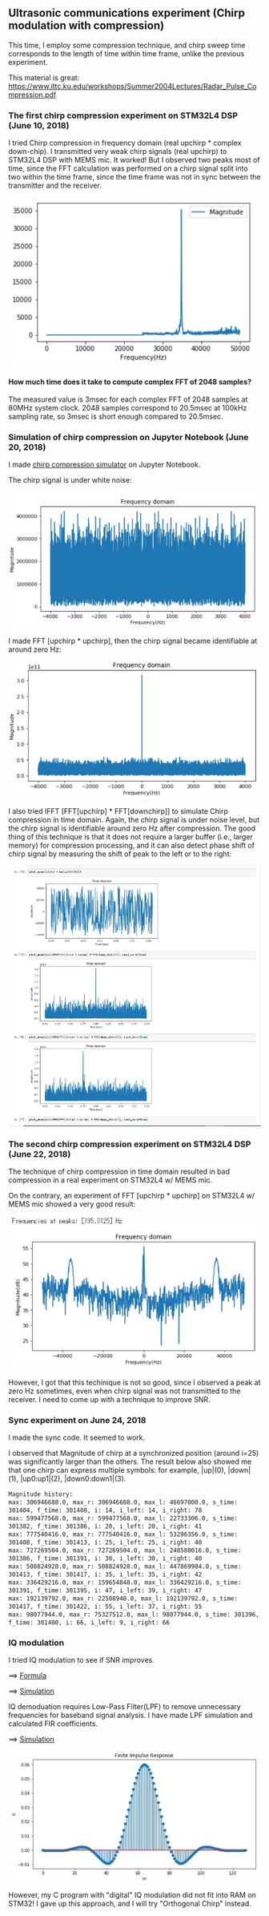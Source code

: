 ## Ultrasonic communications experiment (Chirp modulation with compression)

This time, I employ some compression technique, and chirp sweep time corresponds to the length of time within time frame, unlike the previous experiment.

This material is great: https://www.ittc.ku.edu/workshops/Summer2004Lectures/Radar_Pulse_Compression.pdf

### The first chirp compression experiment on STM32L4 DSP (June 10, 2018)

I tried Chirp compression in frequency domain (real upchirp * complex down-chip). I transmitted very weak chirp signals (real upchirp) to STM32L4 DSP with MEMS mic. It worked! But I observed two peaks most of time, since the FFT calculation was performed on a chirp signal split into two within the time frame, since the time frame was not in sync between the transmitter and the receiver.

![upchirp_downchirp](./FFT_upXdown.jpg)

#### How much time does it take to compute complex FFT of 2048 samples?

The measured value is 3msec for each complex FFT of 2048 samples at 80MHz system clock. 2048 samples correspond to 20.5msec at 100kHz sampling rate, so 3msec is short enough compared to 20.5msec.

### Simulation of chirp compression on Jupyter Notebook (June 20, 2018)

I made [chirp compression simulator](../simulation/ChirpSimulation.ipynb) on Jupyter Notebook.

The chirp signal is under white noise:

![upchirp_with_noise](./Simulation_upchirp_with_noise.jpg)

I made FFT [upchirp * upchirp], then the chirp signal became identifiable at around zero Hz:

![upchirp_upchirp](../doc/Simulation_upchirp_upchirp.jpg)

I also tried IFFT [FFT[upchirp] * FFT[downchirp]] to simulate Chirp compression in time domain. Again, the chirp signal is under noise level, but the chirp signal is identifiable around zero Hz after compression. The good thing of this technique is that it does not require a larger buffer (i.e., larger memory) for compression processing, and it can also detect phase shift of chirp signal by measuring the shift of peak to the left or to the right:

![upchirp_downchirp](./Simulation_upchirp_downchirp.jpg)

### The second chirp compression experiment on STM32L4 DSP (June 22, 2018)

The technique of chirp compression in time domain resulted in bad compression in a real experiment on STM32L4 w/ MEMS mic.

On the contrary, an experiment of FFT [upchirp * upchirp] on STM32L4 w/ MEMS mic showed a very good result:

![upchirp_upchirp](./Experiment_upchirp_upchirp.jpg)

However, I got that this techinique is not so good, since I observed a peak at zero Hz sometimes, even when chirp signal was not transmitted to the receiver. I need to come up with a technique to improve SNR.

### Sync experiment on June 24, 2018

I made the sync code. It seemed to work.

I observed that Magnitude of chirp at a synchronized position (around i=25) was significantly larger than the others. The result below also showed me that one chirp can express multiple symbols: for example, |up|(0), |down|(1), |up0:up1|(2), |down0:down1|(3).

```
Magnitude history:
max: 306946688.0, max_r: 306946688.0, max_l: 46697000.0, s_time: 301404, f_time: 301408, i: 14, i_left: 14, i_right: 78
max: 599477568.0, max_r: 599477568.0, max_l: 22733306.0, s_time: 301382, f_time: 301386, i: 20, i_left: 20, i_right: 41
max: 777540416.0, max_r: 777540416.0, max_l: 53296356.0, s_time: 301408, f_time: 301413, i: 25, i_left: 25, i_right: 40
max: 727269504.0, max_r: 727269504.0, max_l: 248580016.0, s_time: 301386, f_time: 301391, i: 30, i_left: 30, i_right: 40
max: 508824928.0, max_r: 508824928.0, max_l: 447869984.0, s_time: 301413, f_time: 301417, i: 35, i_left: 35, i_right: 42
max: 336429216.0, max_r: 159654848.0, max_l: 336429216.0, s_time: 301391, f_time: 301395, i: 47, i_left: 39, i_right: 47
max: 192139792.0, max_r: 22508948.0, max_l: 192139792.0, s_time: 301417, f_time: 301422, i: 55, i_left: 37, i_right: 55
max: 98077944.0, max_r: 75327512.0, max_l: 98077944.0, s_time: 301396, f_time: 301400, i: 66, i_left: 9, i_right: 66
```



### IQ modulation

I tried IQ modulation to see if SNR improves.

==> [Formula](../misc/Formula.ipynb)

==> [Simulation](../simulation/IQ_modulation.ipynb)

IQ demoduation requires Low-Pass Filter(LPF) to remove unnecessary frequencies for baseband signal analysis. I have made LPF simulation and calculated FIR coefficients.

==> [Simulation](../simulation/FIR%20LPF%20design.ipynb)

![](./FIR.jpg)

However, my C program with "digital" IQ modulation did not fit into RAM on STM32! I gave up this approach, and I will try "Orthogonal Chirp" instead.



